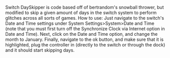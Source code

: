Switch DaySkipper is code based off of bertrandom's snowball thrower, but modified to skip a given amount of days in the switch system to perform glitches across all sorts of games.
How to use: Just navigate to the switch's Date and Time settings under System Settings>System>Date and Time (note that you must first turn off the Synchronize Clock via Internet option in Date and Time). Next, click on the Date and Time option, and change the month to January. Finally, navigate to the ok button, and make sure that it is highlighted, plug the controller in (directly to the switch or through the dock) and it should start skipping days.

